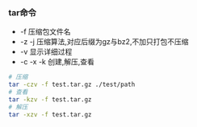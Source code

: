 ### tar命令

* -f 压缩包文件名
* -z -j 压缩算法,对应后缀为gz与bz2,不加只打包不压缩
* -v 显示详细过程
* -c -x -k 创建,解压,查看

```bash
# 压缩
tar -czv -f test.tar.gz ./test/path
# 查看
tar -kzv -f test.tar.gz
# 解压
tar -xzv -f test.tar.gz
```

